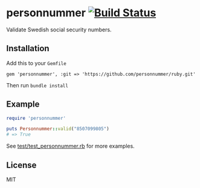 # personnummer [![Build Status](https://secure.travis-ci.org/personnummer/ruby.png?branch=master)](http://travis-ci.org/personnummer/ruby)

Validate Swedish social security numbers.

## Installation

Add this to your `Gemfile`

```
gem 'personnummer', :git => 'https://github.com/personnummer/ruby.git'
```

Then run `bundle install`

## Example

```ruby
require 'personnummer'

puts Personnummer::valid("8507099805")
# => True
```

See [test/test_personnummer.rb](test/test_personnummer.rb) for more examples.

## License

MIT
